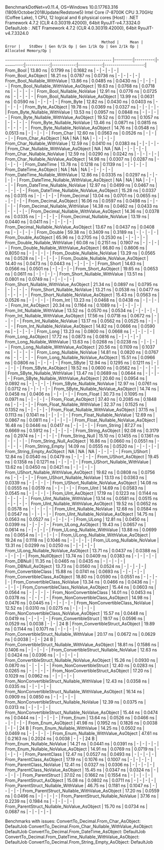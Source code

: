 
BenchmarkDotNet=v0.11.4, OS=Windows 10.0.17763.316 (1809/October2018Update/Redstone5)
Intel Core i7-8700K CPU 3.70GHz (Coffee Lake), 1 CPU, 12 logical and 6 physical cores
  [Host]     : .NET Framework 4.7.2 (CLR 4.0.30319.42000), 64bit RyuJIT-v4.7.3324.0
  DefaultJob : .NET Framework 4.7.2 (CLR 4.0.30319.42000), 64bit RyuJIT-v4.7.3324.0


                                                Method |     Mean |     Error |    StdDev | Gen 0/1k Op | Gen 1/1k Op | Gen 2/1k Op | Allocated Memory/Op |
------------------------------------------------------ |---------:|----------:|----------:|------------:|------------:|------------:|--------------------:|
                                             From_Bool | 13.80 ns | 0.1799 ns | 0.1682 ns |           - |           - |           - |                   - |
                                    From_Bool_AsObject | 18.21 ns | 0.0787 ns | 0.0736 ns |           - |           - |           - |                   - |
                          From_Bool_Nullable_WithValue | 13.86 ns | 0.0485 ns | 0.0430 ns |           - |           - |           - |                   - |
                 From_Bool_Nullable_WithValue_AsObject | 19.63 ns | 0.0768 ns | 0.0718 ns |           - |           - |           - |                   - |
                            From_Bool_Nullable_NoValue | 12.91 ns | 0.0776 ns | 0.0725 ns |           - |           - |           - |                   - |
                   From_Bool_Nullable_NoValue_AsObject | 13.99 ns | 0.0631 ns | 0.0590 ns |           - |           - |           - |                   - |
                                             From_Byte | 12.82 ns | 0.0430 ns | 0.0403 ns |           - |           - |           - |                   - |
                                    From_Byte_AsObject | 19.78 ns | 0.0369 ns | 0.0327 ns |           - |           - |           - |                   - |
                          From_Byte_Nullable_WithValue | 13.53 ns | 0.0957 ns | 0.0848 ns |           - |           - |           - |                   - |
                 From_Byte_Nullable_WithValue_AsObject | 19.52 ns | 0.1130 ns | 0.1057 ns |           - |           - |           - |                   - |
                            From_Byte_Nullable_NoValue | 13.46 ns | 0.0871 ns | 0.0815 ns |           - |           - |           - |                   - |
                   From_Byte_Nullable_NoValue_AsObject | 14.76 ns | 0.0548 ns | 0.0513 ns |           - |           - |           - |                   - |
                                             From_Char | 12.60 ns | 0.0563 ns | 0.0526 ns |           - |           - |           - |                   - |
                                    From_Char_AsObject |       NA |        NA |        NA |           - |           - |           - |                   - |
                          From_Char_Nullable_WithValue | 12.59 ns | 0.0410 ns | 0.0383 ns |           - |           - |           - |                   - |
                 From_Char_Nullable_WithValue_AsObject |       NA |        NA |        NA |           - |           - |           - |                   - |
                            From_Char_Nullable_NoValue | 12.59 ns | 0.0290 ns | 0.0242 ns |           - |           - |           - |                   - |
                   From_Char_Nullable_NoValue_AsObject | 14.98 ns | 0.0307 ns | 0.0287 ns |           - |           - |           - |                   - |
                                         From_DateTime | 13.78 ns | 0.1218 ns | 0.1139 ns |           - |           - |           - |                   - |
                                From_DateTime_AsObject |       NA |        NA |        NA |           - |           - |           - |                   - |
                      From_DateTime_Nullable_WithValue | 12.86 ns | 0.0335 ns | 0.0297 ns |           - |           - |           - |                   - |
             From_DateTime_Nullable_WithValue_AsObject |       NA |        NA |        NA |           - |           - |           - |                   - |
                        From_DateTime_Nullable_NoValue | 12.97 ns | 0.0499 ns | 0.0467 ns |           - |           - |           - |                   - |
               From_DateTime_Nullable_NoValue_AsObject | 15.28 ns | 0.0337 ns | 0.0315 ns |           - |           - |           - |                   - |
                                          From_Decimal | 13.04 ns | 0.0701 ns | 0.0655 ns |           - |           - |           - |                   - |
                                 From_Decimal_AsObject | 16.06 ns | 0.0597 ns | 0.0498 ns |           - |           - |           - |                   - |
                       From_Decimal_Nullable_WithValue | 14.38 ns | 0.0462 ns | 0.0433 ns |           - |           - |           - |                   - |
              From_Decimal_Nullable_WithValue_AsObject | 14.36 ns | 0.0378 ns | 0.0335 ns |           - |           - |           - |                   - |
                         From_Decimal_Nullable_NoValue | 13.19 ns | 0.0440 ns | 0.0411 ns |           - |           - |           - |                   - |
                From_Decimal_Nullable_NoValue_AsObject | 13.67 ns | 0.0437 ns | 0.0408 ns |           - |           - |           - |                   - |
                                           From_Double | 59.38 ns | 0.3409 ns | 0.3189 ns |           - |           - |           - |                   - |
                                  From_Double_AsObject | 65.96 ns | 0.2705 ns | 0.2530 ns |           - |           - |           - |                   - |
                        From_Double_Nullable_WithValue | 60.08 ns | 0.2151 ns | 0.1907 ns |           - |           - |           - |                   - |
               From_Double_Nullable_WithValue_AsObject | 66.80 ns | 0.8606 ns | 0.8050 ns |           - |           - |           - |                   - |
                          From_Double_Nullable_NoValue | 13.29 ns | 0.0565 ns | 0.0528 ns |           - |           - |           - |                   - |
                 From_Double_Nullable_NoValue_AsObject | 14.40 ns | 0.0473 ns | 0.0443 ns |           - |           - |           - |                   - |
                                            From_Short | 14.63 ns | 0.0566 ns | 0.0501 ns |           - |           - |           - |                   - |
                                   From_Short_AsObject | 19.65 ns | 0.0653 ns | 0.0611 ns |           - |           - |           - |                   - |
                         From_Short_Nullable_WithValue | 13.51 ns | 0.0801 ns | 0.0749 ns |           - |           - |           - |                   - |
                From_Short_Nullable_WithValue_AsObject | 21.34 ns | 0.0897 ns | 0.0795 ns |           - |           - |           - |                   - |
                           From_Short_Nullable_NoValue | 13.21 ns | 0.0538 ns | 0.0477 ns |           - |           - |           - |                   - |
                  From_Short_Nullable_NoValue_AsObject | 15.43 ns | 0.0563 ns | 0.0526 ns |           - |           - |           - |                   - |
                                              From_Int | 13.23 ns | 0.0468 ns | 0.0438 ns |           - |           - |           - |                   - |
                                     From_Int_AsObject | 20.34 ns | 0.1164 ns | 0.1089 ns |           - |           - |           - |                   - |
                           From_Int_Nullable_WithValue | 13.52 ns | 0.0570 ns | 0.0534 ns |           - |           - |           - |                   - |
                  From_Int_Nullable_WithValue_AsObject | 17.56 ns | 0.0718 ns | 0.0672 ns |           - |           - |           - |                   - |
                             From_Int_Nullable_NoValue | 13.17 ns | 0.0562 ns | 0.0525 ns |           - |           - |           - |                   - |
                    From_Int_Nullable_NoValue_AsObject | 14.82 ns | 0.0666 ns | 0.0590 ns |           - |           - |           - |                   - |
                                             From_Long | 13.23 ns | 0.0800 ns | 0.0668 ns |           - |           - |           - |                   - |
                                    From_Long_AsObject | 17.72 ns | 0.0873 ns | 0.0816 ns |           - |           - |           - |                   - |
                          From_Long_Nullable_WithValue | 13.63 ns | 0.0268 ns | 0.0238 ns |           - |           - |           - |                   - |
                 From_Long_Nullable_WithValue_AsObject | 20.56 ns | 0.1109 ns | 0.1037 ns |           - |           - |           - |                   - |
                            From_Long_Nullable_NoValue | 14.81 ns | 0.0820 ns | 0.0767 ns |           - |           - |           - |                   - |
                   From_Long_Nullable_NoValue_AsObject | 15.51 ns | 0.0966 ns | 0.0806 ns |           - |           - |           - |                   - |
                                            From_SByte | 12.94 ns | 0.1295 ns | 0.1211 ns |           - |           - |           - |                   - |
                                   From_SByte_AsObject | 19.52 ns | 0.0600 ns | 0.0562 ns |           - |           - |           - |                   - |
                         From_SByte_Nullable_WithValue | 13.47 ns | 0.0689 ns | 0.0644 ns |           - |           - |           - |                   - |
                From_SByte_Nullable_WithValue_AsObject | 20.60 ns | 0.0954 ns | 0.0892 ns |           - |           - |           - |                   - |
                           From_SByte_Nullable_NoValue | 12.97 ns | 0.0761 ns | 0.0712 ns |           - |           - |           - |                   - |
                  From_SByte_Nullable_NoValue_AsObject | 14.74 ns | 0.0458 ns | 0.0406 ns |           - |           - |           - |                   - |
                                            From_Float | 30.73 ns | 0.1095 ns | 0.0971 ns |           - |           - |           - |                   - |
                                   From_Float_AsObject | 37.40 ns | 0.2085 ns | 0.1848 ns |           - |           - |           - |                   - |
                         From_Float_Nullable_WithValue | 32.37 ns | 0.1525 ns | 0.1352 ns |           - |           - |           - |                   - |
                From_Float_Nullable_WithValue_AsObject | 37.15 ns | 0.1113 ns | 0.1041 ns |           - |           - |           - |                   - |
                           From_Float_Nullable_NoValue | 12.69 ns | 0.0867 ns | 0.0811 ns |           - |           - |           - |                   - |
                  From_Float_Nullable_NoValue_AsObject | 16.48 ns | 0.0446 ns | 0.0417 ns |           - |           - |           - |                   - |
                                           From_String | 87.27 ns | 0.6669 ns | 0.5912 ns |           - |           - |           - |                   - |
                                  From_String_AsObject | 92.08 ns | 0.3179 ns | 0.2974 ns |           - |           - |           - |                   - |
                                      From_String_Null | 15.10 ns | 0.1455 ns | 0.1361 ns |           - |           - |           - |                   - |
                             From_String_Null_AsObject | 16.86 ns | 0.0660 ns | 0.0551 ns |           - |           - |           - |                   - |
                                     From_String_Empty | 14.09 ns | 0.0555 ns | 0.0520 ns |           - |           - |           - |                   - |
                            From_String_Empty_AsObject |       NA |        NA |        NA |           - |           - |           - |                   - |
                                           From_UShort | 12.84 ns | 0.0540 ns | 0.0479 ns |           - |           - |           - |                   - |
                                  From_UShort_AsObject | 19.45 ns | 0.1358 ns | 0.1271 ns |           - |           - |           - |                   - |
                        From_UShort_Nullable_WithValue | 13.62 ns | 0.0450 ns | 0.0421 ns |           - |           - |           - |                   - |
               From_UShort_Nullable_WithValue_AsObject | 19.62 ns | 0.0808 ns | 0.0756 ns |           - |           - |           - |                   - |
                          From_UShort_Nullable_NoValue | 13.13 ns | 0.0363 ns | 0.0339 ns |           - |           - |           - |                   - |
                 From_UShort_Nullable_NoValue_AsObject | 14.08 ns | 0.0555 ns | 0.0519 ns |           - |           - |           - |                   - |
                                             From_UInt | 14.69 ns | 0.0583 ns | 0.0545 ns |           - |           - |           - |                   - |
                                    From_UInt_AsObject | 17.19 ns | 0.1223 ns | 0.1144 ns |           - |           - |           - |                   - |
                          From_UInt_Nullable_WithValue | 13.14 ns | 0.0581 ns | 0.0515 ns |           - |           - |           - |                   - |
                 From_UInt_Nullable_WithValue_AsObject | 19.52 ns | 0.0652 ns | 0.0578 ns |           - |           - |           - |                   - |
                            From_UInt_Nullable_NoValue | 12.68 ns | 0.0584 ns | 0.0547 ns |           - |           - |           - |                   - |
                   From_UInt_Nullable_NoValue_AsObject | 14.75 ns | 0.0563 ns | 0.0527 ns |           - |           - |           - |                   - |
                                            From_ULong | 12.81 ns | 0.0450 ns | 0.0399 ns |           - |           - |           - |                   - |
                                   From_ULong_AsObject | 19.43 ns | 0.0657 ns | 0.0614 ns |           - |           - |           - |                   - |
                         From_ULong_Nullable_WithValue | 13.88 ns | 0.0699 ns | 0.0654 ns |           - |           - |           - |                   - |
                From_ULong_Nullable_WithValue_AsObject | 19.24 ns | 0.1118 ns | 0.1046 ns |           - |           - |           - |                   - |
                           From_ULong_Nullable_NoValue | 13.31 ns | 0.0299 ns | 0.0250 ns |           - |           - |           - |                   - |
                  From_ULong_Nullable_NoValue_AsObject | 13.71 ns | 0.0437 ns | 0.0388 ns |           - |           - |           - |                   - |
                                       From_NullObject | 13.74 ns | 0.0409 ns | 0.0383 ns |           - |           - |           - |                   - |
                                           From_DBNull | 11.35 ns | 0.0465 ns | 0.0435 ns |           - |           - |           - |                   - |
                                  From_DBNull_AsObject | 13.73 ns | 0.0560 ns | 0.0524 ns |           - |           - |           - |                   - |
                                 From_ConvertibleClass | 15.88 ns | 0.0741 ns | 0.0693 ns |           - |           - |           - |                   - |
                        From_ConvertibleClass_AsObject | 18.80 ns | 0.0590 ns | 0.0551 ns |           - |           - |           - |                   - |
                         From_ConvertibleClass_NoValue | 13.34 ns | 0.0466 ns | 0.0436 ns |           - |           - |           - |                   - |
                From_ConvertibleClass_NoValue_AsObject | 15.44 ns | 0.0603 ns | 0.0564 ns |           - |           - |           - |                   - |
                              From_NonConvertibleClass | 14.01 ns | 0.0453 ns | 0.0378 ns |           - |           - |           - |                   - |
                     From_NonConvertibleClass_AsObject | 14.98 ns | 0.0476 ns | 0.0445 ns |           - |           - |           - |                   - |
                      From_NonConvertibleClass_NoValue | 12.52 ns | 0.0310 ns | 0.0275 ns |           - |           - |           - |                   - |
             From_NonConvertibleClass_NoValue_AsObject | 15.57 ns | 0.0448 ns | 0.0419 ns |           - |           - |           - |                   - |
                                From_ConvertibleStruct | 19.17 ns | 0.0596 ns | 0.0529 ns |      0.0038 |           - |           - |                24 B |
                       From_ConvertibleStruct_AsObject | 19.89 ns | 0.1144 ns | 0.1071 ns |           - |           - |           - |                   - |
             From_ConvertibleStruct_Nullable_WithValue | 20.17 ns | 0.0672 ns | 0.0629 ns |      0.0038 |           - |           - |                24 B |
    From_ConvertibleStruct_Nullable_WithValue_AsObject | 18.81 ns | 0.1586 ns | 0.1406 ns |           - |           - |           - |                   - |
               From_ConvertibleStruct_Nullable_NoValue | 12.63 ns | 0.0424 ns | 0.0396 ns |           - |           - |           - |                   - |
      From_ConvertibleStruct_Nullable_NoValue_AsObject | 15.26 ns | 0.0930 ns | 0.0870 ns |           - |           - |           - |                   - |
                             From_NonConvertibleStruct | 12.40 ns | 0.0283 ns | 0.0265 ns |           - |           - |           - |                   - |
                    From_NonConvertibleStruct_AsObject | 17.20 ns | 0.1029 ns | 0.0962 ns |           - |           - |           - |                   - |
          From_NonConvertibleStruct_Nullable_WithValue | 12.43 ns | 0.0358 ns | 0.0335 ns |           - |           - |           - |                   - |
 From_NonConvertibleStruct_Nullable_WithValue_AsObject | 16.14 ns | 0.0909 ns | 0.0850 ns |           - |           - |           - |                   - |
            From_NonConvertibleStruct_Nullable_NoValue | 12.39 ns | 0.0375 ns | 0.0313 ns |           - |           - |           - |                   - |
   From_NonConvertibleStruct_Nullable_NoValue_AsObject | 15.44 ns | 0.0474 ns | 0.0444 ns |           - |           - |           - |                   - |
                                             From_Enum | 13.64 ns | 0.0526 ns | 0.0466 ns |           - |           - |           - |                   - |
                                    From_Enum_AsObject | 41.98 ns | 0.1952 ns | 0.1826 ns |      0.0038 |           - |           - |                24 B |
                          From_Enum_Nullable_WithValue | 14.25 ns | 0.0502 ns | 0.0469 ns |           - |           - |           - |                   - |
                 From_Enum_Nullable_WithValue_AsObject | 47.61 ns | 0.2163 ns | 0.2024 ns |      0.0038 |           - |           - |                24 B |
                            From_Enum_Nullable_NoValue | 14.21 ns | 0.0441 ns | 0.0391 ns |           - |           - |           - |                   - |
                   From_Enum_Nullable_NoValue_AsObject | 14.91 ns | 0.0769 ns | 0.0719 ns |           - |           - |           - |                   - |
                                      From_ParentClass | 12.47 ns | 0.0527 ns | 0.0493 ns |           - |           - |           - |                   - |
                             From_ParentClass_AsObject | 17.19 ns | 0.1076 ns | 0.1007 ns |           - |           - |           - |                   - |
                              From_ParentClass_NoValue | 12.41 ns | 0.0327 ns | 0.0306 ns |           - |           - |           - |                   - |
                     From_ParentClass_NoValue_AsObject | 15.45 ns | 0.0347 ns | 0.0324 ns |           - |           - |           - |                   - |
                                     From_ParentStruct | 37.02 ns | 0.1662 ns | 0.1554 ns |           - |           - |           - |                   - |
                            From_ParentStruct_AsObject | 15.08 ns | 0.0802 ns | 0.0711 ns |           - |           - |           - |                   - |
                  From_ParentStruct_Nullable_WithValue | 46.75 ns | 0.1181 ns | 0.1047 ns |           - |           - |           - |                   - |
         From_ParentStruct_Nullable_WithValue_AsObject | 17.20 ns | 0.0559 ns | 0.0496 ns |           - |           - |           - |                   - |
                    From_ParentStruct_Nullable_NoValue | 37.16 ns | 0.2239 ns | 0.1984 ns |           - |           - |           - |                   - |
           From_ParentStruct_Nullable_NoValue_AsObject | 15.70 ns | 0.0734 ns | 0.0687 ns |           - |           - |           - |                   - |

Benchmarks with issues:
  ConvertTo_Decimal.From_Char_AsObject: DefaultJob
  ConvertTo_Decimal.From_Char_Nullable_WithValue_AsObject: DefaultJob
  ConvertTo_Decimal.From_DateTime_AsObject: DefaultJob
  ConvertTo_Decimal.From_DateTime_Nullable_WithValue_AsObject: DefaultJob
  ConvertTo_Decimal.From_String_Empty_AsObject: DefaultJob
